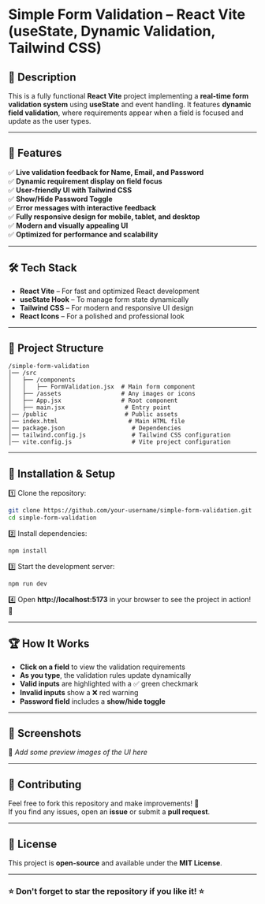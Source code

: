 # Simple Form Validation – React Vite (useState, Dynamic Validation, Tailwind CSS)

## 📖 Description  
This is a fully functional **React Vite** project implementing a **real-time form validation system** using **useState** and event handling. It features **dynamic field validation**, where requirements appear when a field is focused and update as the user types.

---

## 🚀 Features  
✅ **Live validation feedback for Name, Email, and Password**  
✅ **Dynamic requirement display on field focus**  
✅ **User-friendly UI with Tailwind CSS**  
✅ **Show/Hide Password Toggle**  
✅ **Error messages with interactive feedback**  
✅ **Fully responsive design for mobile, tablet, and desktop**  
✅ **Modern and visually appealing UI**  
✅ **Optimized for performance and scalability**  

---

## 🛠 Tech Stack  
- **React Vite** – For fast and optimized React development  
- **useState Hook** – To manage form state dynamically  
- **Tailwind CSS** – For modern and responsive UI design  
- **React Icons** – For a polished and professional look  

---

## 📂 Project Structure  
```
/simple-form-validation
│── /src
│   ├── /components
│   │   ├── FormValidation.jsx  # Main form component
│   ├── /assets                 # Any images or icons
│   ├── App.jsx                 # Root component
│   ├── main.jsx                 # Entry point
│── /public                      # Public assets
│── index.html                    # Main HTML file
│── package.json                   # Dependencies
│── tailwind.config.js             # Tailwind CSS configuration
│── vite.config.js                 # Vite project configuration
```

---

## 🔧 Installation & Setup  
1️⃣ Clone the repository:  
```sh
git clone https://github.com/your-username/simple-form-validation.git
cd simple-form-validation
```

2️⃣ Install dependencies:  
```sh
npm install
```

3️⃣ Start the development server:  
```sh
npm run dev
```

4️⃣ Open **http://localhost:5173** in your browser to see the project in action! 🚀  

---

## 🏆 How It Works  
- **Click on a field** to view the validation requirements  
- **As you type**, the validation rules update dynamically  
- **Valid inputs** are highlighted with a ✅ green checkmark  
- **Invalid inputs** show a ❌ red warning  
- **Password field** includes a **show/hide toggle**  

---

## 📸 Screenshots  
🚀 *Add some preview images of the UI here*  

---

## 🤝 Contributing  
Feel free to fork this repository and make improvements! 🚀  
If you find any issues, open an **issue** or submit a **pull request**.  

---

## 📜 License  
This project is **open-source** and available under the **MIT License**.  

---

### ⭐ Don't forget to **star** the repository if you like it! ⭐

